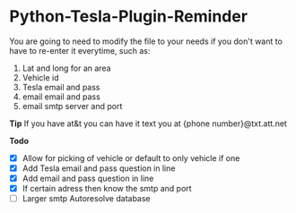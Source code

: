# Python-Tesla-Plugin-Reminder

You are going to need to modify the file to your needs if you don't want to have to re-enter it everytime, such as:

 1. Lat and long for an area
 2. Vehicle id
 3. Tesla email and pass
 4. email email and pass
 5. email smtp server and port

**Tip**
If you have at&t you can have it text you at {phone number}@txt.att.net

**Todo**
- [X] Allow for picking of vehicle or default to only vehicle if one
- [X] Add Tesla email and pass question in line
- [X] Add email and pass question in line
- [X] If certain adress then know the smtp and port
- [ ] Larger smtp Autoresolve database